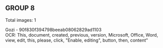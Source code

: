 ## GROUP 8
Total images: 1  

Gozi - 90f830f394798beeab08062829ad1103  
OCR: This, document, created, previous, version, Microsoft, Office, Word, view, edit, this, please, click, "Enable, editing", button, then, content"  

